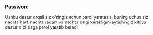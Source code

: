 ### Password

Ushbu dastur orqali siz o'zingiz uchun parol yaratasiz, buning uchun siz nechta harf, nechta raqam va nechta belgi kerakligini aytishingiz kifoya
dastur o'zi sizga parol yaratib beradi
